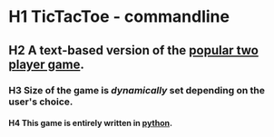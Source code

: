 # H1 TicTacToe - commandline

## H2 A text-based version of the [popular two player game](https://en.wikipedia.org/wiki/Tic-tac-toe).

### H3 Size of the game is _dynamically_ set depending on the user's choice.

#### H4 This game is entirely written in [python](python.org). 



